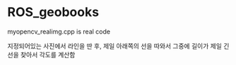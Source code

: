 # ROS_geobooks

myopencv_realimg.cpp is real code

지정되어있는 사진에서 라인을 딴 후,
제일 아래쪽의 선을 따와서 그중에 길이가 제일 긴 선을 찾아서
각도를 계산함
